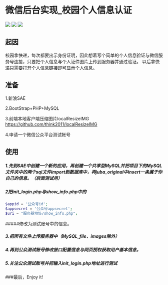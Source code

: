 # 微信后台实现_校园个人信息认证
![](https://github.com/shelton13/express_validation/blob/master/images/1.jpg)
![](https://github.com/shelton13/express_validation/blob/master/images/2.jpg)
![](https://github.com/shelton13/express_validation/blob/master/images/3.jpg)
## 起因
校园拿快递，每次都要出示身份证明，因此想着写个简单的个人信息验证与微信服务号连接，只要把个人信息与个人证件图片上传到服务器并通过验证。
以后拿快递只需要打开个人信息链接即可显示个人信息。

## 准备
1.新浪SAE

2.BootStrap+PHP+MySQL

3.前端本地客户端压缩图片localResizeIMG
https://github.com/think2011/localResizeIMG

4.申请一个微信公众平台测试帐号

## 使用
##### 1.先到SAE中创建一个新的应用，再创建一个共享型MySQL并把项目下的MySQL文件夹中的两个sql文件import到数据库中，再juba_original中insert一条属于你自己的信息。（后面测试用）

##### 2把init_login.php与show_info.php中的
```php
$appid = '公众号id'; 
$appsecret = '公众号appsecret';
$uri = "服务器地址/show_info.php";
```
#####修改为测试账号中的信息。

##### 3.把所有文件上传服务器中（MySQL_file、images除外）

##### 4.再到公众测试账号修改接口配置信息与网页授权获取用户基本信息。

##### 5.关注公众测试账号并把输入init_login.php地址进行测试
###最后，Enjoy it!
